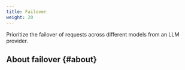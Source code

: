 ```yaml
---
title: Failover
weight: 20
---
```


Prioritize the failover of requests across different models from an LLM provider.

## About failover {#about}

